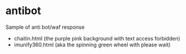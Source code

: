 # antibot
Sample of anti bot/waf response
- chaitin.html (the purple pink background with text access forbidden)
- imunify360.html (aka the spinning green wheel with please wait)
